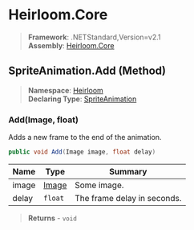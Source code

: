 # Heirloom.Core

> **Framework**: .NETStandard,Version=v2.1  
> **Assembly**: [Heirloom.Core][0]

## SpriteAnimation.Add (Method)

> **Namespace**: [Heirloom][0]  
> **Declaring Type**: [SpriteAnimation][1]

### Add(Image, float)

Adds a new frame to the end of the animation.

```cs
public void Add(Image image, float delay)
```

| Name  | Type       | Summary                     |
|-------|------------|-----------------------------|
| image | [Image][2] | Some image.                 |
| delay | `float`    | The frame delay in seconds. |

> **Returns** - `void`

[0]: ../../../Heirloom.Core.md
[1]: ../SpriteAnimation.md
[2]: ../Image.md
